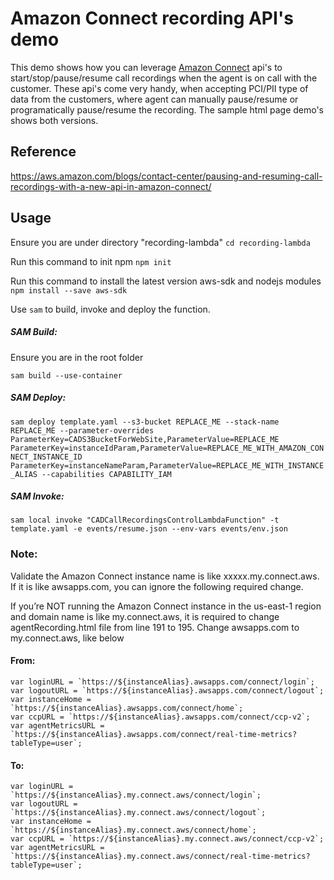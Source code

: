 
# Amazon Connect recording API's demo  

This demo shows how you can leverage [Amazon Connect](https://aws.amazon.com/connect/) api's to start/stop/pause/resume call recordings when the agent is on call with the customer.  These api's come very handy, when accepting PCI/PII type of data from the customers, where agent can manually pause/resume or programatically pause/resume the recording. The sample html page demo's shows both versions. 

## Reference
https://aws.amazon.com/blogs/contact-center/pausing-and-resuming-call-recordings-with-a-new-api-in-amazon-connect/

## Usage
Ensure you are under directory "recording-lambda"
`cd recording-lambda`

Run this command to init npm
`npm init`

Run this command to install the latest version aws-sdk and nodejs modules
`npm install --save aws-sdk`

Use `sam` to build, invoke and deploy the function.

##### SAM Build:
Ensure you are in the root folder

`sam build --use-container`

##### SAM Deploy:
`sam deploy template.yaml --s3-bucket REPLACE_ME --stack-name REPLACE_ME --parameter-overrides ParameterKey=CADS3BucketForWebSite,ParameterValue=REPLACE_ME ParameterKey=instanceIdParam,ParameterValue=REPLACE_ME_WITH_AMAZON_CONNECT_INSTANCE_ID ParameterKey=instanceNameParam,ParameterValue=REPLACE_ME_WITH_INSTANCE_ALIAS --capabilities CAPABILITY_IAM`
      
##### SAM Invoke:
`sam local invoke "CADCallRecordingsControlLambdaFunction" -t template.yaml -e events/resume.json --env-vars events/env.json` 

### Note:
Validate the Amazon Connect instance name is like xxxxx.my.connect.aws.  If it is like awsapps.com, you can ignore the following required change.  

If you’re NOT running the Amazon Connect instance in the us-east-1 region and domain name is like my.connect.aws, it is required to change agentRecording.html file from line 191 to 195.  Change awsapps.com to my.connect.aws, like below 

#### From: 
```
var loginURL = `https://${instanceAlias}.awsapps.com/connect/login`;
var logoutURL = `https://${instanceAlias}.awsapps.com/connect/logout`;
var instanceHome = `https://${instanceAlias}.awsapps.com/connect/home`;
var ccpURL = `https://${instanceAlias}.awsapps.com/connect/ccp-v2`;
var agentMetricsURL = `https://${instanceAlias}.awsapps.com/connect/real-time-metrics?tableType=user`;
```

#### To:
```
var loginURL = `https://${instanceAlias}.my.connect.aws/connect/login`;
var logoutURL = `https://${instanceAlias}.my.connect.aws/connect/logout`;
var instanceHome = `https://${instanceAlias}.my.connect.aws/connect/home`;
var ccpURL = `https://${instanceAlias}.my.connect.aws/connect/ccp-v2`;
var agentMetricsURL = `https://${instanceAlias}.my.connect.aws/connect/real-time-metrics?tableType=user`;
```